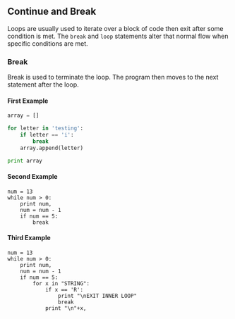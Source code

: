 ## Continue and Break

Loops are usually used to iterate over a block of code then exit after some condition is met. The `break` and `loop` statements alter that normal flow when specific conditions are met.

### Break

Break is used to terminate the loop. The program then moves to the next statement after the loop. 

#### First Example

```python
array = []

for letter in 'testing':
    if letter == 'i':
        break
    array.append(letter)

print array
```

#### Second Example

```
num = 13                 
while num > 0:              
    print num,
    num = num - 1
    if num == 5:
        break
```

#### Third Example

```
num = 13                 
while num > 0:              
    print num,
    num = num - 1
    if num == 5:
        for x in "STRING":
            if x == 'R':
                print "\nEXIT INNER LOOP"
                break
            print "\n"+x,
```

